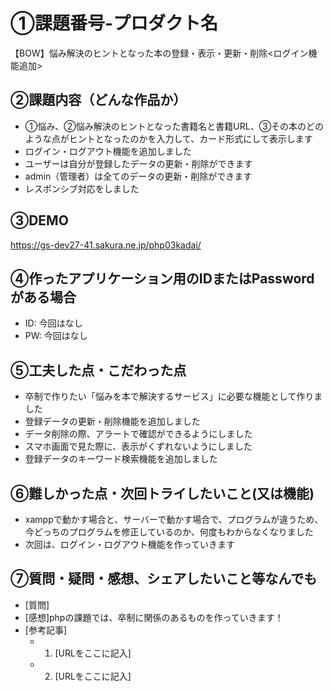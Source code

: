 # ①課題番号-プロダクト名

【BOW】悩み解決のヒントとなった本の登録・表示・更新・削除<ログイン機能追加>

## ②課題内容（どんな作品か）

- ①悩み、②悩み解決のヒントとなった書籍名と書籍URL、③その本のどのような点がヒントとなったのかを入力して、カード形式にして表示します
- ログイン・ログアウト機能を追加しました
- ユーザーは自分が登録したデータの更新・削除ができます
- admin（管理者）は全てのデータの更新・削除ができます
- レスポンシブ対応をしました

## ③DEMO

https://gs-dev27-41.sakura.ne.jp/php03kadai/

## ④作ったアプリケーション用のIDまたはPasswordがある場合

- ID: 今回はなし
- PW: 今回はなし
  
## ⑤工夫した点・こだわった点

- 卒制で作りたい「悩みを本で解決するサービス」に必要な機能として作りました
- 登録データの更新・削除機能を追加しました
- データ削除の際、アラートで確認ができるようにしました
- スマホ画面で見た際に、表示がくずれないようにしました
- 登録データのキーワード検索機能を追加しました

## ⑥難しかった点・次回トライしたいこと(又は機能)

- xamppで動かす場合と、サーバーで動かす場合で、プログラムが違うため、今どっちのプログラムを修正しているのか、何度もわからなくなりました
- 次回は、ログイン・ログアウト機能を作っていきます

## ⑦質問・疑問・感想、シェアしたいこと等なんでも

- [質問]
- [感想]phpの課題では、卒制に関係のあるものを作っていきます！
- [参考記事]
  - 1. [URLをここに記入]
  - 2. [URLをここに記入]
